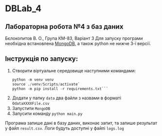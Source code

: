 # DBLab_4

## Лабораторна робота №4 з баз даних

Бєлокопитов В. О., Група КМ-83, Варіант 3
Для запуску програми необхідна встановлена [MongoDB](https://www.mongodb.com/try/download/community), а також python не нижче 3-ї версії.

## Інструкція по запуску:

1. Створити віртуальне середовище наступними командами:
   ```python -m pip install virtualenv
   python -m venv venv
   source ./venv/Scripts/activate`
   python -m pip install -r requirements.txt```
2. Додати у папку `data` два файли з назвами в форматі `OdataXXXXFile.csv`
3. Запустити `MongoDB`
4. Запусити команду `python main.py`

Програма запише дані в базу даних, виконає запит, та запише результат у файл `result.csv`.
Логи будуть доступні у файлі `logs.log`
